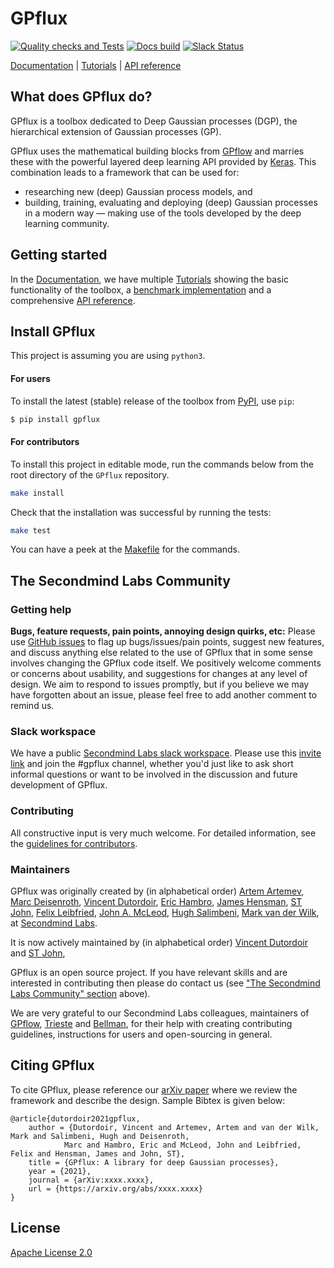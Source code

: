 # GPflux

<!-- TODO: -->
<!-- [![PyPI version](https://badge.fury.io/py/gpflux.svg)](https://badge.fury.io/py/gpflux) -->
<!-- [![Coverage Status](https://codecov.io/gh/secondmind-labs/GPflux/branch/develop/graph/badge.svg?token=<token>)](https://codecov.io/gh/secondmind-labs/GPflux) -->
[![Quality checks and Tests](https://github.com/secondmind-labs/GPflux/actions/workflows/quality-check.yaml/badge.svg)](https://github.com/secondmind-labs/GPflux/actions/workflows/quality-check.yaml)
[![Docs build](https://github.com/secondmind-labs/GPflux/actions/workflows/deploy.yaml/badge.svg)](https://github.com/secondmind-labs/GPflux/actions/workflows/deploy.yaml)
[![Slack Status](https://img.shields.io/badge/slack-GPflux-green.svg?logo=Slack)](https://join.slack.com/t/secondmind-labs/shared_invite/zt-oevvuosg-HMJeTtIIQUkNtpBu40wKvg)

[Documentation](https://sturdy-succotash-b048173d.pages.github.io/index.html) |
[Tutorials](https://sturdy-succotash-b048173d.pages.github.io/tutorials.html) |
[API reference](https://sturdy-succotash-b048173d.pages.github.io/autoapi/gpflux/index.html)

## What does GPflux do?

GPflux is a toolbox dedicated to Deep Gaussian processes (DGP), the hierarchical extension of Gaussian processes (GP).

GPflux uses the mathematical building blocks from [GPflow](http://www.gpflow.org/) and marries these with the powerful layered deep learning API provided by [Keras](https://www.tensorflow.org/api_docs/python/tf/keras).
This combination leads to a framework that can be used for:

- researching new (deep) Gaussian process models, and
- building, training, evaluating and deploying (deep) Gaussian processes in a modern way — making use of the tools developed by the deep learning community.


## Getting started

In the [Documentation](https://sturdy-succotash-b048173d.pages.github.io/index.html), we have multiple [Tutorials](https://sturdy-succotash-b048173d.pages.github.io/tutorials.html) showing the basic functionality of the toolbox, a [benchmark implementation](https://sturdy-succotash-b048173d.pages.github.io/tutorials.html) and a comprehensive [API reference](https://sturdy-succotash-b048173d.pages.github.io/autoapi/gpflux/index.html).


## Install GPflux

This project is assuming you are using `python3`.

#### For users

To install the latest (stable) release of the toolbox from [PyPI](https://pypi.org/), use `pip`:
```bash
$ pip install gpflux
```
#### For contributors

To install this project in editable mode, run the commands below from the root directory of the `GPflux` repository.
```bash
make install
```
Check that the installation was successful by running the tests:
```bash
make test
```
You can have a peek at the [Makefile](Makefile) for the commands.


## The Secondmind Labs Community

### Getting help

**Bugs, feature requests, pain points, annoying design quirks, etc:**
Please use [GitHub issues](https://github.com/secondmind-labs/GPflux/issues/) to flag up bugs/issues/pain points, suggest new features, and discuss anything else related to the use of GPflux that in some sense involves changing the GPflux code itself. We positively welcome comments or concerns about usability, and suggestions for changes at any level of design. We aim to respond to issues promptly, but if you believe we may have forgotten about an issue, please feel free to add another comment to remind us.

### Slack workspace

We have a public [Secondmind Labs slack workspace](https://secondmind-labs.slack.com/). Please use this [invite link](https://join.slack.com/t/secondmind-labs/shared_invite/zt-oevvuosg-HMJeTtIIQUkNtpBu40wKvg) and join the #gpflux channel, whether you'd just like to ask short informal questions or want to be involved in the discussion and future development of GPflux.


### Contributing

All constructive input is very much welcome. For detailed information, see the [guidelines for contributors](CONTRIBUTING.md).


### Maintainers

GPflux was originally created by (in alphabetical order) 
[Artem Artemev](https://github.com/awav/), 
[Marc Deisenroth](https://deisenroth.cc/),
[Vincent Dutordoir](https://vdutor.github.io/), 
[Eric Hambro](https://erichambro.com), 
[James Hensman](http://jameshensman.github.io/), 
[ST John](http://www.infinitecuriosity.org/about/), 
[Felix Leibfried](https://github.com/fleibfried), 
[John A. McLeod](https://github.com/johnamcleod), 
[Hugh Salimbeni](https://github.com/hughsalimbeni), 
[Mark van der Wilk](https://markvdw.github.io/), 
at [Secondmind Labs](https://www.secondmind.ai/labs/). 

It is now actively maintained by (in alphabetical order)
[Vincent Dutordoir](https://vdutor.github.io/) and
[ST John](http://www.infinitecuriosity.org/about/), 

GPflux is an open source project. If you have relevant skills and are interested in contributing then please do contact us (see ["The Secondmind Labs Community" section](#the-secondmind-labs-community) above).

We are very grateful to our Secondmind Labs colleagues, maintainers of [GPflow](https://github.com/GPflow/GPflow), [Trieste](https://github.com/secondmind-labs/trieste) and [Bellman](https://github.com/Bellman-devs/bellman), for their help with creating contributing guidelines, instructions for users and open-sourcing in general.


## Citing GPflux

To cite GPflux, please reference our [arXiv paper](https://arxiv.org/abs/xxxx.xxxx) where we review the framework and describe the design. Sample Bibtex is given below:

```
@article{dutordoir2021gpflux,
    author = {Dutordoir, Vincent and Artemev, Artem and van der Wilk, Mark and Salimbeni, Hugh and Deisenroth, 
            Marc and Hambro, Eric and McLeod, John and Leibfried, Felix and Hensman, James and John, ST},
    title = {GPflux: A library for deep Gaussian processes},
    year = {2021},
    journal = {arXiv:xxxx.xxxx},
    url = {https://arxiv.org/abs/xxxx.xxxx}
}
```


## License

[Apache License 2.0](LICENSE)
